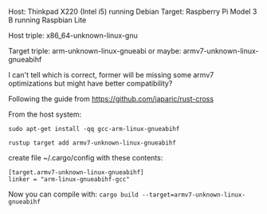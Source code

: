 Host: Thinkpad X220 (Intel i5) running Debian
Target: Raspberry Pi Model 3 B running Raspbian Lite

Host triple:    x86_64-unknown-linux-gnu

Target triple:  arm-unknown-linux-gnueabi
or maybe:       armv7-unknown-linux-gnueabihf

I can't tell which is correct, former will be missing some armv7 optimizations but might have better compatibility?


Following the guide from https://github.com/japaric/rust-cross

From the host system:

`sudo apt-get install -qq gcc-arm-linux-gnueabihf`

`rustup target add armv7-unknown-linux-gnueabihf`

create file ~/.cargo/config with these contents:
```
[target.armv7-unknown-linux-gnueabihf]
linker = "arm-linux-gnueabihf-gcc"
```

Now you can compile with: `cargo build --target=armv7-unknown-linux-gnueabihf`

